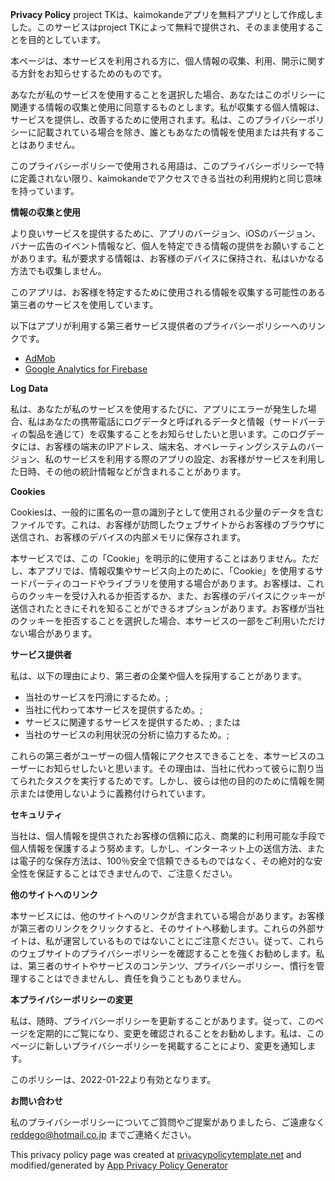 **Privacy Policy**
project TKは、kaimokandeアプリを無料アプリとして作成しました。このサービスはproject TKによって無料で提供され、そのまま使用することを目的としています。

本ページは、本サービスを利用される方に、個人情報の収集、利用、開示に関する方針をお知らせするためのものです。

あなたが私のサービスを使用することを選択した場合、あなたはこのポリシーに関連する情報の収集と使用に同意するものとします。私が収集する個人情報は、サービスを提供し、改善するために使用されます。私は、このプライバシーポリシーに記載されている場合を除き、誰ともあなたの情報を使用または共有することはありません。

このプライバシーポリシーで使用される用語は、このプライバシーポリシーで特に定義されない限り、kaimokandeでアクセスできる当社の利用規約と同じ意味を持っています。

**情報の収集と使用**

より良いサービスを提供するために、アプリのバージョン、iOSのバージョン、バナー広告のイベント情報など、個人を特定できる情報の提供をお願いすることがあります。私が要求する情報は、お客様のデバイスに保持され、私はいかなる方法でも収集しません。

このアプリは、お客様を特定するために使用される情報を収集する可能性のある第三者のサービスを使用しています。

以下はアプリが利用する第三者サービス提供者のプライバシーポリシーへのリンクです。

*   [AdMob](https://support.google.com/admob/answer/6128543?hl=en)
*   [Google Analytics for Firebase](https://firebase.google.com/policies/analytics)

**Log Data**

私は、あなたが私のサービスを使用するたびに、アプリにエラーが発生した場合、私はあなたの携帯電話にログデータと呼ばれるデータと情報（サードパーティの製品を通じて）を収集することをお知らせしたいと思います。このログデータには、お客様の端末のIPアドレス、端末名、オペレーティングシステムのバージョン、私のサービスを利用する際のアプリの設定、お客様がサービスを利用した日時、その他の統計情報などが含まれることがあります。

**Cookies**

Cookiesは、一般的に匿名の一意の識別子として使用される少量のデータを含むファイルです。これは、お客様が訪問したウェブサイトからお客様のブラウザに送信され、お客様のデバイスの内部メモリに保存されます。

本サービスでは、この「Cookie」を明示的に使用することはありません。ただし、本アプリでは、情報収集やサービス向上のために、「Cookie」を使用するサードパーティのコードやライブラリを使用する場合があります。お客様は、これらのクッキーを受け入れるか拒否するか、また、お客様のデバイスにクッキーが送信されたときにそれを知ることができるオプションがあります。お客様が当社のクッキーを拒否することを選択した場合、本サービスの一部をご利用いただけない場合があります。

**サービス提供者**

私は、以下の理由により、第三者の企業や個人を採用することがあります。

*   当社のサービスを円滑にするため。;
*   当社に代わって本サービスを提供するため。;
*   サービスに関連するサービスを提供するため、; または
*   当社のサービスの利用状況の分析に協力するため。;

これらの第三者がユーザーの個人情報にアクセスできることを、本サービスのユーザーにお知らせしたいと思います。その理由は、当社に代わって彼らに割り当てられたタスクを実行するためです。しかし、彼らは他の目的のために情報を開示または使用しないように義務付けられています。

**セキュリティ**

当社は、個人情報を提供されたお客様の信頼に応え、商業的に利用可能な手段で個人情報を保護するよう努めます。しかし、インターネット上の送信方法、または電子的な保存方法は、100％安全で信頼できるものではなく、その絶対的な安全性を保証することはできませんので、ご注意ください。

**他のサイトへのリンク**

本サービスには、他のサイトへのリンクが含まれている場合があります。お客様が第三者のリンクをクリックすると、そのサイトへ移動します。これらの外部サイトは、私が運営しているものではないことにご注意ください。従って、これらのウェブサイトのプライバシーポリシーを確認することを強くお勧めします。私は、第三者のサイトやサービスのコンテンツ、プライバシーポリシー、慣行を管理することはできませんし、責任を負うこともありません。

**本プライバシーポリシーの変更**

私は、随時、プライバシーポリシーを更新することがあります。従って、このページを定期的にご覧になり、変更を確認されることをお勧めします。私は、このページに新しいプライバシーポリシーを掲載することにより、変更を通知します。

このポリシーは、2022-01-22より有効となります。

**お問い合わせ**

私のプライバシーポリシーについてご質問やご提案がありましたら、ご遠慮なく reddego@hotmail.co.jp までご連絡ください。

This privacy policy page was created at [privacypolicytemplate.net](https://privacypolicytemplate.net) and modified/generated by [App Privacy Policy Generator](https://app-privacy-policy-generator.nisrulz.com/)
